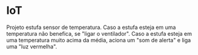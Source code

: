 # IoT
Projeto estufa sensor de temperatura.
Caso a estufa esteja em uma temperatura não benefica, se "ligar o ventilador".
Caso a estufa esteja em uma temperatura muito acima da média, aciona um "som de alerta" e liga uma "luz vermelha".